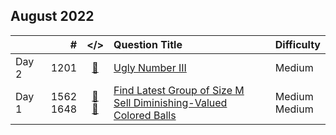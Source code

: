 ## August 2022

||#|</>|Question Title|Difficulty|
|:--|--:|:-:|:--|:--|
|Day 2|1201|[📎](../src/q_1201_1250/q1201.cc)|[Ugly Number III](https://leetcode.com/problems/ugly-number-iii/)|Medium|
|Day 1|1562<br>1648|[📎](../src/q_1551_1600/q1562.cc)<br>[📎](../src/q_1601_1650/q1648.cc)|[Find Latest Group of Size M](https://leetcode.com/problems/find-latest-group-of-size-m/)<br>[Sell Diminishing-Valued Colored Balls](https://leetcode.com/problems/sell-diminishing-valued-colored-balls/)|Medium<br>Medium|

